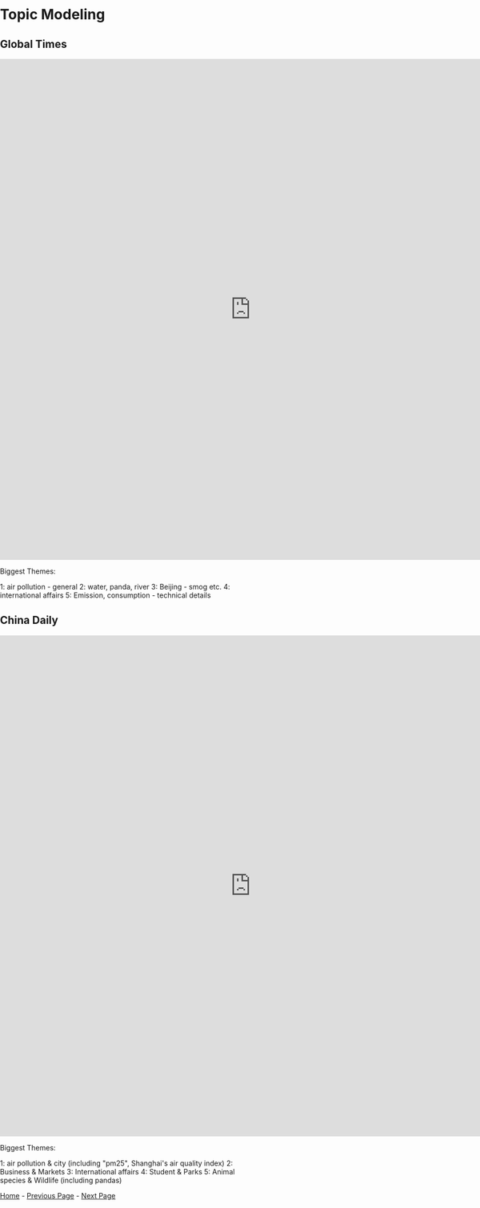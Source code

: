 <title>Example</title> <style> body { margin:0; padding:0; background-image:url("/china-environment/assets/images/Factory.pdf"); background-repeat: no-repeat; webkit-background-size: cover; moz-background-size: cover; o-background-size: cover; background-size: cover; } </style>

# Topic Modeling

## Global Times
<iframe src="https://documents.cortext.net/3546/354699fc802d81b23edb0b3b0b47f8cf/53458/vislda.html" frameborder="0" style="overflow:hidden;border:1px solid #DDDDDD;" width="1000" height="1000" allowfullscreen></iframe>
<br>

Biggest Themes: 

1: air pollution - general 
2: water, panda, river
3: Beijing - smog etc.
4: international affairs 
5: Emission, consumption - technical details


## China Daily

<iframe src="https://documents.cortext.net/1827/1827395e27ee1528c8848ec33562af72/52304/vislda.html#topic=0&lambda=1&term=" frameborder="0" style="overflow:hidden;border:1px solid #DDDDDD;" width="1000" height="1000" allowfullscreen></iframe>

Biggest Themes:

1: air pollution & city (including "pm25", Shanghai's air quality index)
2: Business & Markets
3: International affairs
4: Student & Parks
5: Animal species & Wildlife (including pandas)


[Home](index.md) - [Previous Page](page2.md) - [Next Page](page4.md)

